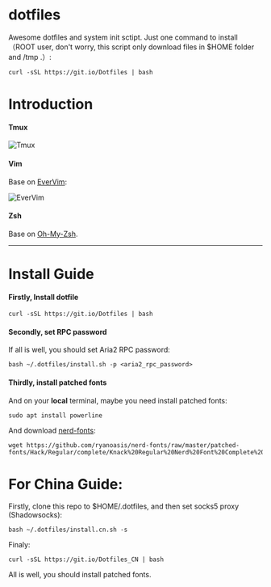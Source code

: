 # dotfiles
Awesome dotfiles and system init sctipt. Just one command to install（ROOT user, don't worry, this script only download files in $HOME folder and /tmp .）:

```
curl -sSL https://git.io/Dotfiles | bash
```
# Introduction
#### Tmux
![Tmux](https://cloud.githubusercontent.com/assets/5241553/25659319/cda06368-3039-11e7-9992-25dd7a416272.png)

#### Vim
Base on [EverVim](https://github.com/LER0ever/EverVim):

![EverVim](https://camo.githubusercontent.com/8b29024891565c1f8af68b528dd3355744b1d2dc/687474703a2f2f692e696d6775722e636f6d2f733867613243762e706e67)

#### Zsh
Base on [Oh-My-Zsh](http://ohmyz.sh/).

----

# Install Guide
#### Firstly, Install dotfile
```
curl -sSL https://git.io/Dotfiles | bash
```
#### Secondly, set RPC password
If all is well, you should set Aria2 RPC password:
```
bash ~/.dotfiles/install.sh -p <aria2_rpc_password>
```
#### Thirdly, install patched fonts
And on your **local** terminal, maybe you need install patched fonts:
```
sudo apt install powerline
```
And download [nerd-fonts](https://github.com/ryanoasis/nerd-fonts/):
```
wget https://github.com/ryanoasis/nerd-fonts/raw/master/patched-fonts/Hack/Regular/complete/Knack%20Regular%20Nerd%20Font%20Complete%20Mono.ttf
```

# For China Guide:
Firstly, clone this repo to $HOME/.dotfiles, and then set socks5 proxy (Shadowsocks):
```
bash ~/.dotfiles/install.cn.sh -s
```
Finaly:
```
curl -sSL https://git.io/Dotfiles_CN | bash
```
All is well, you should install patched fonts.
